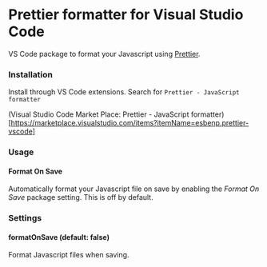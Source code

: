 # Prettier formatter for Visual Studio Code

VS Code package to format your Javascript using [Prettier](https://github.com/jlongster/prettier).

### Installation

Install through VS Code extensions. Search for `Prettier - JavaScript formatter`

(Visual Studio Code Market Place: Prettier - JavaScript formatter)[https://marketplace.visualstudio.com/items?itemName=esbenp.prettier-vscode]

### Usage

#### Format On Save

Automatically format your Javascript file on save by enabling the *Format On Save* package setting.  This is off by default.

### Settings

#### formatOnSave (default: false)

Format Javascript files when saving.